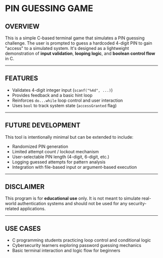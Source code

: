 # PIN GUESSING GAME

## OVERVIEW

This is a simple C-based terminal game that simulates a PIN guessing challenge. The user is prompted to guess a hardcoded 4-digit PIN to gain "access" to a simulated system. It's designed as a lightweight demonstration of **input validation**, **looping logic**, and **boolean control flow** in C.

---

## FEATURES

- Validates 4-digit integer input (`scanf("%4d", ...)`)
- Provides feedback and a basic hint loop
- Reinforces `do...while` loop control and user interaction
- Uses `bool` to track system state (`accessGranted` flag)

---

## FUTURE DEVELOPMENT

This tool is intentionally minimal but can be extended to include:

- Randomized PIN generation
- Limited attempt count / lockout mechanism
- User-selectable PIN length (4-digit, 6-digit, etc.)
- Logging guessed attempts for pattern analysis
- Integration with file-based input or argument-based execution

---

## DISCLAIMER

This program is for **educational use** only. It is not meant to simulate real-world authentication systems and should not be used for any security-related applications.

---

## USE CASES

- C programming students practicing loop control and conditional logic
- Cybersecurity learners exploring password guessing mechanics
- Basic terminal interaction and logic flow for beginners
